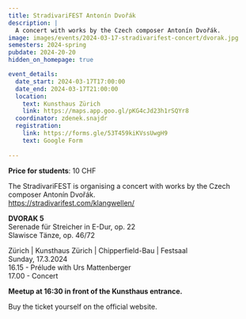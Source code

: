 ```yaml
---
title: StradivariFEST Antonín Dvořák
description: |
  A concert with works by the Czech composer Antonín Dvořák.
image: images/events/2024-03-17-stradivarifest-concert/dvorak.jpg
semesters: 2024-spring
pubdate: 2024-20-20
hidden_on_homepage: true

event_details:
  date_start: 2024-03-17T17:00:00
  date_end: 2024-03-17T21:00:00
  location:
    text: Kunsthaus Zürich
    link: https://maps.app.goo.gl/pKG4cJd23h1rSQYr8
  coordinator: zdenek.snajdr
  registration:
    link: https://forms.gle/53T459kiKVssUwgH9
    text: Google Form
  
---
```

**Price for students**: 10 CHF

The StradivariFEST is organising a concert with works by the Czech composer Antonín Dvořák.<br>
https://stradivarifest.com/klangwellen/

**DVORAK 5**<br>
Serenade für Streicher in E-Dur, op. 22<br>
Slawisce Tänze, op. 46/72

Zürich | Kunsthaus Zürich | Chipperfield-Bau | Festsaal<br>
Sunday, 17.3.2024<br>
16.15 - Prélude with Urs Mattenberger<br>
17.00 - Concert

**Meetup at 16:30 in front of the Kunsthaus entrance.**

Buy the ticket yourself on the official website.
